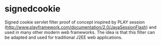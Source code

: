 signedcookie
============

Signed cookie servlet filter proof of concept inspired by PLAY session (http://www.playframework.com/documentation/2.0/JavaSessionFlash) and used in many
other modern web frameworks. The idea is that this filter can be adapted and used for traditional J2EE web applications.